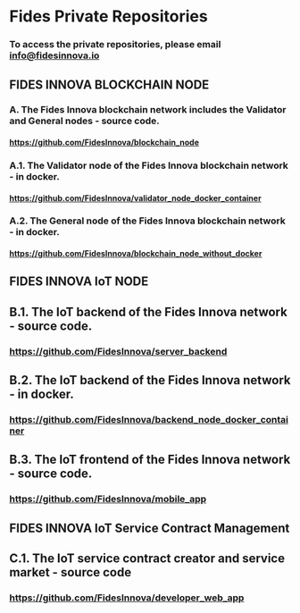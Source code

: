 # Fides Private Repositories 
### To access the private repositories, please email info@fidesinnova.io


## FIDES INNOVA BLOCKCHAIN NODE
### A. The Fides Innova blockchain network includes the Validator and General nodes - source code.
#### https://github.com/FidesInnova/blockchain_node

### A.1. The Validator node of the Fides Innova blockchain network - in docker. 
#### https://github.com/FidesInnova/validator_node_docker_container

### A.2. The General node of the Fides Innova blockchain network - in docker.
#### https://github.com/FidesInnova/blockchain_node_without_docker


## FIDES INNOVA IoT NODE
## B.1. The IoT backend of the Fides Innova network - source code. 
### https://github.com/FidesInnova/server_backend

## B.2. The IoT backend of the Fides Innova network - in docker. 
### https://github.com/FidesInnova/backend_node_docker_container

## B.3. The IoT frontend of the Fides Innova network - source code. 
### https://github.com/FidesInnova/mobile_app


## FIDES INNOVA IoT Service Contract Management
## C.1. The IoT service contract creator and service market - source code
### https://github.com/FidesInnova/developer_web_app


